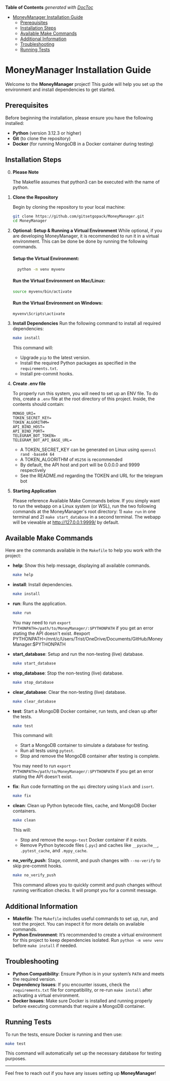 <!-- START doctoc generated TOC please keep comment here to allow auto update -->
<!-- DON'T EDIT THIS SECTION, INSTEAD RE-RUN doctoc TO UPDATE -->
**Table of Contents**  *generated with [DocToc](https://github.com/thlorenz/doctoc)*

- [MoneyManager Installation Guide](#moneymanager-installation-guide)
  - [Prerequisites](#prerequisites)
  - [Installation Steps](#installation-steps)
  - [Available Make Commands](#available-make-commands)
  - [Additional Information](#additional-information)
  - [Troubleshooting](#troubleshooting)
  - [Running Tests](#running-tests)

<!-- END doctoc generated TOC please keep comment here to allow auto update -->

# MoneyManager Installation Guide

Welcome to the **MoneyManager** project! This guide will help you set up the environment and install dependencies to get started.

## Prerequisites

Before beginning the installation, please ensure you have the following installed:

- **Python** (version 3.12.3 or higher)
- **Git** (to clone the repository)
- **Docker** (for running MongoDB in a Docker container during testing)

## Installation Steps

0. **Please Note**

    The Makefile assumes that python3 can be executed with the name of python.

1. **Clone the Repository**

   Begin by cloning the repository to your local machine:

   ```bash
   git clone https://github.com/gitsetgopack/MoneyManager.git
   cd MoneyManager
   ```

2. **Optional: Setup & Running a Virtual Environment**
  While optional, if you are developing MoneyManager, it is recommended to run
  it in a virtual environment. This can be done be done by running the following
  commands.

    #### Setup the Virtual Environment:
    ```bash
      python -m venv myvenv
    ```

    #### Run the Virtual Environment on Mac/Linux:
    ```bash
    source myvenv/bin/activate
    ```

    #### Run the Virtual Environment on Windows:
    ```
    myvenv\Scripts\activate
    ```

3. **Install Dependencies**
  Run the following command to install all required dependencies:

   ```bash
   make install
   ```

   This command will:
   - Upgrade `pip` to the latest version.
   - Install the required Python packages as specified in the `requirements.txt`.
   - Install pre-commit hooks.

4. **Create .env file**

    To properly run this system, you will need to set up an ENV file. To do this, create a `.env` file at the root directory of this project. Inside, the contents should contain:
    ```
    MONGO_URI=
    TOKEN_SECRET_KEY=
    TOKEN_ALGORITHM=
    API_BIND_HOST=
    API_BIND_PORT=
    TELEGRAM_BOT_TOKEN=
    TELEGRAM_BOT_API_BASE_URL=
    ```
    * A TOKEN_SECRET_KEY can be generated on Linux using `openssl rand -base64 64`
    * A TOKEN_ALGORITHM of `HS256` is recommended
    * By default, the API host and port will be 0.0.0.0 and 9999 respectively
    * See the README.md regarding the TOKEN and URL for the telegram bot

5. **Starting Application**

    Please reference Available Make Commands below. If you simply want to run the webapp on a Linux system (or WSL), run the two following commands at the MoneyManager's root directory: 1) `make run` in one terminal and 2) `make start_database` in a second terminal. The webapp will be viewable at http://127.0.0.1:9999/ by default.



## Available Make Commands

Here are the commands available in the `Makefile` to help you work with the project:

- **help**: Show this help message, displaying all available commands.
  ```bash
  make help
  ```

- **install**: Install dependencies.
  ```bash
  make install
  ```

-  **run**: Runs the application.
    ```bash
    make run
    ```

    You may need to run `export PYTHONPATH=/path/to/MoneyManager/:$PYTHONPATH` if you get an error stating the API doesn't exist.
#export PYTHONPATH=/mnt/c/Users/Trist/OneDrive/Documents/GitHub/MoneyManager:$PYTHONPATH
- **start_database**: Setup and run the non-testing (live) database.
  ```bash
  make start_database
  ```

- **stop_database**: Stop the non-testing (live) database.
  ``` bash
  make stop_database
  ```

- **clear_database**: Clear the non-testing (live) database.
    ``` bash
  make clear_database
  ```

- **test**: Start a MongoDB Docker container, run tests, and clean up after the tests.
  ```bash
  make test
  ```

  This command will:
  - Start a MongoDB container to simulate a database for testing.
  - Run all tests using `pytest`.
  - Stop and remove the MongoDB container after testing is complete.

  You may need to run `export PYTHONPATH=/path/to/MoneyManager/:$PYTHONPATH` if you get an error stating the API doesn't exist.

- **fix**: Run code formatting on the `api` directory using `black` and `isort`.
  ```bash
  make fix
  ```

- **clean**: Clean up Python bytecode files, cache, and MongoDB Docker containers.
  ```bash
  make clean
  ```

  This will:
  - Stop and remove the `mongo-test` Docker container if it exists.
  - Remove Python bytecode files (`.pyc`) and caches like `__pycache__`, `.pytest_cache`, and `.mypy_cache`.

- **no_verify_push**: Stage, commit, and push changes with `--no-verify` to skip pre-commit hooks.
  ```bash
  make no_verify_push
  ```

  This command allows you to quickly commit and push changes without running verification checks. It will prompt you for a commit message.

## Additional Information

- **Makefile**: The `Makefile` includes useful commands to set up, run, and test the project. You can inspect it for more details on available commands.
- **Python Environment**: It’s recommended to create a virtual environment for this project to keep dependencies isolated. Run `python -m venv venv` before `make install` if needed.

## Troubleshooting

- **Python Compatibility**: Ensure Python is in your system’s `PATH` and meets the required version.
- **Dependency Issues**: If you encounter issues, check the `requirements.txt` file for compatibility, or re-run `make install` after activating a virtual environment.
- **Docker Issues**: Make sure Docker is installed and running properly before executing commands that require a MongoDB container.

## Running Tests

To run the tests, ensure Docker is running and then use:

```bash
make test
```

This command will automatically set up the necessary database for testing purposes.

---

Feel free to reach out if you have any issues setting up **MoneyManager**!
